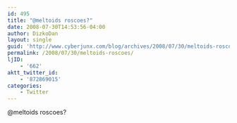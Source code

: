 ```yaml
---
id: 495
title: "@meltoids roscoes?"
date: 2008-07-30T14:53:56-04:00
author: DizkoDan
layout: single
guid: 'http://www.cyberjunx.com/blog/archives/2008/07/30/meltoids-roscoes/'
permalink: /2008/07/30/meltoids-roscoes/
ljID:
    - '662'
aktt_twitter_id:
    - '872869015'
categories:
    - Twitter
---
```


@meltoids roscoes?